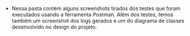 - Nessa pasta contém alguns screenshots tirados dos testes que foram executados usando a ferramenta Postman. Além dos testes, 
temos também um screenshot dos logs gerados e um do diagrama de classes desenvolvido no design do projeto.
